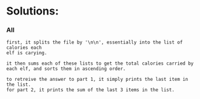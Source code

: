 # Solutions:

### All

    first, it splits the file by '\n\n', essentially into the list of calories each
    elf is carying.

    it then sums each of these lists to get the total calories carried by each elf, and sorts them in ascending order.

    to retreive the answer to part 1, it simply prints the last item in the list.
    for part 2, it prints the sum of the last 3 items in the list.
